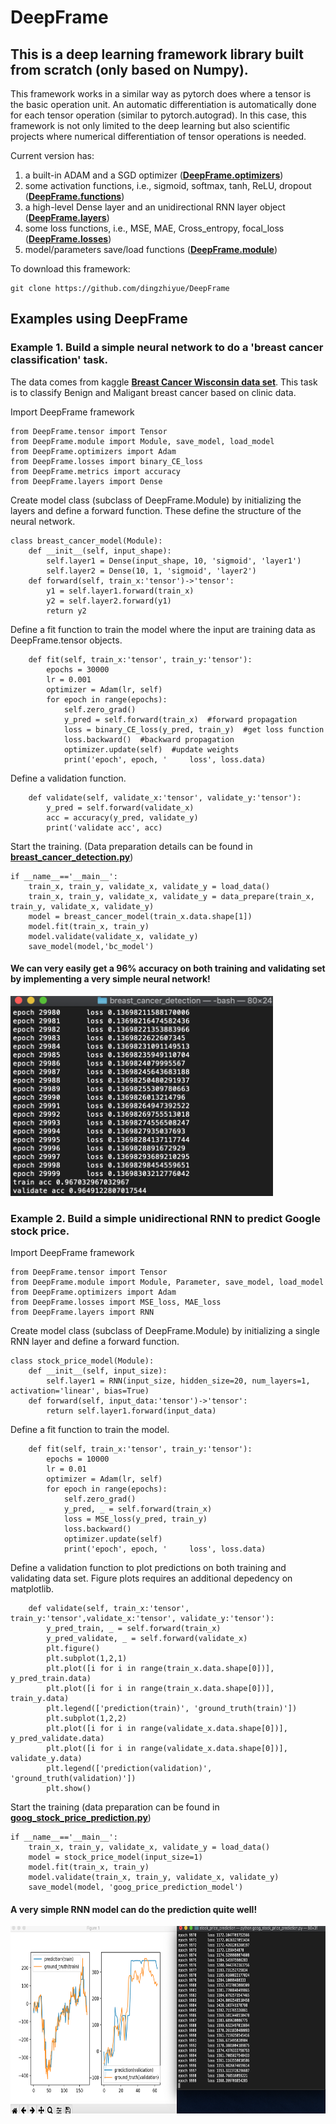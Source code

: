 # DeepFrame
## This is a deep learning framework library built from scratch (only based on Numpy). 

This framework works in a similar way as pytorch does where a tensor is the basic operation unit. An automatic differentiation is automatically done for each tensor operation (similar to pytorch.autograd). In this case, this framework is not only limited to the deep learning but also scientific projects where numerical differentiation of tensor operations is needed.

Current version has:

1. a built-in ADAM and a SGD optimizer (**[DeepFrame.optimizers](DeepFrame/optimizers.py)**)
2. some activation functions, i.e., sigmoid, softmax, tanh, ReLU, dropout (**[DeepFrame.functions](DeepFrame/functions.py)**)
3. a high-level Dense layer and an unidirectional RNN layer object (**[DeepFrame.layers](DeepFrame/layers.py)**)
4. some loss functions, i.e., MSE, MAE, Cross_entropy, focal_loss (**[DeepFrame.losses](DeepFrame/losses.py)**)
5. model/parameters save/load functions (**[DeepFrame.module](DeepFrame/module.py)**)

To download this framework:
```
git clone https://github.com/dingzhiyue/DeepFrame
```


## Examples using DeepFrame 
### Example 1. Build a simple neural network to do a 'breast cancer classification' task.
The data comes from kaggle **[Breast Cancer Wisconsin data set](https://www.kaggle.com/uciml/breast-cancer-wisconsin-data)**. 
This task is to classify Benign and Maligant breast cancer based on clinic data.

Import DeepFrame framework
```
from DeepFrame.tensor import Tensor
from DeepFrame.module import Module, save_model, load_model
from DeepFrame.optimizers import Adam
from DeepFrame.losses import binary_CE_loss
from DeepFrame.metrics import accuracy
from DeepFrame.layers import Dense
```
Create model class (subclass of DeepFrame.Module) by initializing the layers and define a forward function. These define the structure of the neural network.
```
class breast_cancer_model(Module):
    def __init__(self, input_shape):
        self.layer1 = Dense(input_shape, 10, 'sigmoid', 'layer1')
        self.layer2 = Dense(10, 1, 'sigmoid', 'layer2')
    def forward(self, train_x:'tensor')->'tensor':
        y1 = self.layer1.forward(train_x)
        y2 = self.layer2.forward(y1)
        return y2
```
Define a fit function to train the model where the input are training data as DeepFrame.tensor objects.
```
    def fit(self, train_x:'tensor', train_y:'tensor'):
        epochs = 30000
        lr = 0.001
        optimizer = Adam(lr, self)
        for epoch in range(epochs):
            self.zero_grad()
            y_pred = self.forward(train_x)  #forward propagation
            loss = binary_CE_loss(y_pred, train_y)  #get loss function
            loss.backward()  #backward propagation
            optimizer.update(self)  #update weights
            print('epoch', epoch, '     loss', loss.data)
```
Define a validation function.
```
    def validate(self, validate_x:'tensor', validate_y:'tensor'):
        y_pred = self.forward(validate_x)
        acc = accuracy(y_pred, validate_y)
        print('validate acc', acc)
```
Start the training. (Data preparation details can be found in **[breast_cancer_detection.py](Projects_using_DeepFrame/breast_cancer_detection/breast_cancer_detection.py)**)
```
if __name__=='__main__':
    train_x, train_y, validate_x, validate_y = load_data()
    train_x, train_y, validate_x, validate_y = data_prepare(train_x, train_y, validate_x, validate_y)
    model = breast_cancer_model(train_x.data.shape[1])
    model.fit(train_x, train_y)
    model.validate(validate_x, validate_y)
    save_model(model,'bc_model')
```

#### We can very easily get a 96% accuracy on both training and validating set by implementing a very simple neural network!
<img src="Projects_using_DeepFrame/breast_cancer_detection/result.png" width="420" height="320">

### Example 2. Build a simple unidirectional RNN to predict Google stock price.

Import DeepFrame framework
```
from DeepFrame.tensor import Tensor
from DeepFrame.module import Module, Parameter, save_model, load_model
from DeepFrame.optimizers import Adam
from DeepFrame.losses import MSE_loss, MAE_loss
from DeepFrame.layers import RNN
```

Create model class (subclass of DeepFrame.Module) by initializing a single RNN layer and define a forward function.
```
class stock_price_model(Module):
    def __init__(self, input_size):
        self.layer1 = RNN(input_size, hidden_size=20, num_layers=1, activation='linear', bias=True)
    def forward(self, input_data:'tensor')->'tensor':
        return self.layer1.forward(input_data)
```

Define a fit function to train the model.
```
    def fit(self, train_x:'tensor', train_y:'tensor'):
        epochs = 10000
        lr = 0.01
        optimizer = Adam(lr, self)
        for epoch in range(epochs):
            self.zero_grad()
            y_pred, _ = self.forward(train_x)
            loss = MSE_loss(y_pred, train_y)
            loss.backward()
            optimizer.update(self)
            print('epoch', epoch, '     loss', loss.data)
```

Define a validation function to plot predictions on both training and validating data set. Figure plots requires an additional depedency on matplotlib.
```
    def validate(self, train_x:'tensor', train_y:'tensor',validate_x:'tensor', validate_y:'tensor'):
        y_pred_train, _ = self.forward(train_x)
        y_pred_validate, _ = self.forward(validate_x)
        plt.figure()
        plt.subplot(1,2,1)
        plt.plot([i for i in range(train_x.data.shape[0])], y_pred_train.data)
        plt.plot([i for i in range(train_x.data.shape[0])], train_y.data)
        plt.legend(['prediction(train)', 'ground_truth(train)'])
        plt.subplot(1,2,2)
        plt.plot([i for i in range(validate_x.data.shape[0])], y_pred_validate.data)
        plt.plot([i for i in range(validate_x.data.shape[0])], validate_y.data)
        plt.legend(['prediction(validation)', 'ground_truth(validation)'])
        plt.show()
```

Start the training (data preparation can be found in **[goog_stock_price_prediction.py](Projects_using_DeepFrame/stock_price_prediction/goog_stock_price_prediction.py)**)
```
if __name__=='__main__':
    train_x, train_y, validate_x, validate_y = load_data()
    model = stock_price_model(input_size=1)
    model.fit(train_x, train_y)
    model.validate(train_x, train_y, validate_x, validate_y)
    save_model(model, 'goog_price_prediction_model')
```

#### A very simple RNN model can do the prediction quite well!
<img src="Projects_using_DeepFrame/stock_price_prediction/prediction_figure.png" width="750" height="300">
